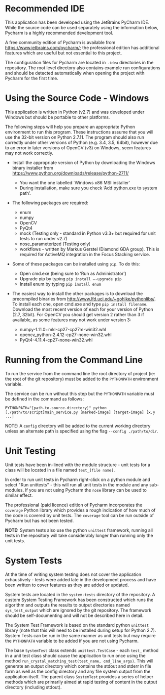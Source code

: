 Recommended IDE
===============
This application has been developed using the JetBrains PyCharm IDE. While the source code can be used separately using the information below, Pycharm is a highly recommended development tool.

A free community edition of Pycharm is available from <https://www.jetbrains.com/pycharm/>; the professional edition has additional features which are useful but not essential to this project.

The configuration files for Pycharm are located in `.idea` directories in the repository. The root level directory also contains example run configurations and should be detected automatically when opening the project with Pycharm for the first time.

Using the Source Code - Windows
===============================
This application is written in Python (v2.7) and was developed under Windows but should be portable to other platforms.

The following steps will help you prepare an appropriate Python environment to run this program. These instructions assume that you will use the 32-bit version on Python 2.7.11. The program should also run correctly under other versions of Python (e.g. 3.4, 3.5, 64bit), however due to an error in later versions of OpenCV (v3) on Windows, seem features may not work correctly.

* Install the appropriate version of Python by downloading the Windows binary installer from <https://www.python.org/downloads/release/python-2711/>
    * You want the one labelled 'Windows x86 MSI installer'
    * During installation, make sure you check ‘Add python.exe to system path’.
    
* The following packages are required:
    * enum
    * numpy
    * OpenCV
    * PyQt4
    * mock (Testing only - standard in Python v3.3+ but required for unit tests to run under v2.7)
    * nose_parameterized (Testing only)
    * workflows - written by Markus Gerstel (Diamond GDA group).  This is required for ActiveMQ integration in the Focus Stacking service.
    
* Some of these packages can be installed using `pip`. To do this:
    * Open cmd.exe (being sure to ‘Run as Administrator’)
    * Upgrade pip by typing `pip install –-upgrade pip`
    * Install enum by typing `pip install enum`
    
* The easiest way to install the other packages is to download the precompiled binaries from <http://www.lfd.uci.edu/~gohlke/pythonlibs/>. To install each one, open cmd.exe and type `pip install filename`. Download the most recent version of each for your version of Python (2.7, 32bit). For OpenCV you should get version 2 rather than 3 if available, as some features may not work under version 3:
    * numpy-1.11.0+mkl-cp27-cp27m-win32.whl
    * opencv_python-2.4.12-cp27-none-win32.whl
    * PyQt4-4.11.4-cp27-none-win32.whl


Running from the Command Line
=============================

To run the service from the command line the root directory of project (ie: the root of the git repository) must be added to the `PYTHONPATH` environment variable.

The service can be run without this step but the `PYTHONPATH` variable must be defined in the command as follows:

```
PYTHONPATH="[path-to-source-directory]" python [./path/to/script]main_service.py [marked-image] [target-image] [x,y ...]
```

NOTE: A `config` directory will be added to the current working directory unless an alternate path is specified using the flag `--config ./path/to/dir`.


Unit Testing
============

Unit tests have been in-lined with the module structure - unit tests for a class will be located in a file named `test_[file name]`.

In order to run unit tests in Pycharm right-click on a python module and select "Run unittests" - this will run all unit tests in the module and any sub-modules. If you are not using Pycharm the `nose` library can be used to similar effect.

The professional (paid licence) edition of Pycharm incorporates the `coverage` Python library which provides a rough indication of how much of the code is covered by unit tests.  The `coverage` tool can be run outside of Pycharm but has not been tested.

**NOTE:** System tests also use the python `unittest` framework, running all tests in the repository will take considerably longer than running only the unit tests.

System Tests
============

At the time of writing system testing does not cover the application exhaustively - tests were added late in the development process and have been written to cover features as they are added or updated.

System tests are located in the `system-tests` directory of the repository. A custom System Testing Framework has been constructed which runs the algorithm and outputs the results to output directories named `sys_test_output` which are ignored by the git repository.  The framework should be self-documenting and will not be described here in detail.

The System Test Framework is based on the standard python `unittest` library (note that this will need to be installed during setup for Python 2.7). System Tests can be run in the same manner as unit tests but may require the `PYTHONPATH` variable to be added if you are not using Pycharm.

The base `SystemTest` class extends `unittest.TestCase` - each `test_` method in a unit test class should cause the application to run once using the method `run_crystal_matching_test(test_name, cmd_line_args)`.  This will generate an output directory which contains the stdout and stderr in file form as well as the config directory and any file system output from the application itself.  The parent class `SystemTest` provides a series of helper methods which are primarily aimed at rapid testing of content in the output directory (including stdout).

